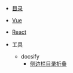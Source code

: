 - [目录](index.md)

- [Vue](Vue/vue.md)

- [React](React/react.md)

- 工具

  - docsify
    - [侧边栏目录折叠](工具/docsify/docsify-sidebar-collapse.md)
  
  
  
  

